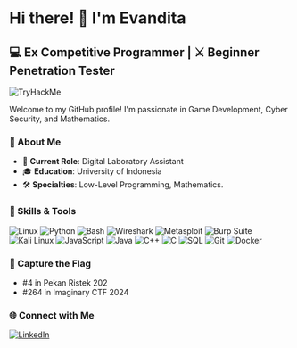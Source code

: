 # Hi there! 👋 I'm Evandita 

## 💻 Ex Competitive Programmer | ⚔️ Beginner Penetration Tester 

<img src="https://tryhackme-badges.s3.amazonaws.com/Bluewyn.png" alt="TryHackMe">

Welcome to my GitHub profile! I'm passionate in Game Development, Cyber Security, and Mathematics.

### 🚀 About Me

- 💼 **Current Role**: Digital Laboratory Assistant
- 🎓 **Education**: University of Indonesia
- 🛠️ **Specialties**: Low-Level Programming, Mathematics.

### 🔧 Skills & Tools

![Linux](https://img.shields.io/badge/-Linux-000?&logo=linux)
![Python](https://img.shields.io/badge/-Python-000?&logo=python)
![Bash](https://img.shields.io/badge/-Bash-000?&logo=gnu-bash)
![Wireshark](https://img.shields.io/badge/-Wireshark-000?&logo=wireshark)
![Metasploit](https://img.shields.io/badge/-Metasploit-000?&logo=metasploit)
![Burp Suite](https://img.shields.io/badge/-Burp%20Suite-000?&logo=burp-suite)
![Kali Linux](https://img.shields.io/badge/-Kali%20Linux-000?&logo=kali-linux)
![JavaScript](https://img.shields.io/badge/-JavaScript-000?&logo=javascript)
![Java](https://img.shields.io/badge/-Java-000?&logo=java)
![C++](https://img.shields.io/badge/-C++-000?&logo=c%2B%2B)
![C](https://img.shields.io/badge/-C-000?&logo=c)
![SQL](https://img.shields.io/badge/-SQL-000?&logo=sql)
![Git](https://img.shields.io/badge/-Git-000?&logo=git)
![Docker](https://img.shields.io/badge/-Docker-000?&logo=docker)

### 🚩 Capture the Flag

- #4 in Pekan Ristek 202
- #264 in Imaginary CTF 2024

### 🌐 Connect with Me

[![LinkedIn](https://img.shields.io/badge/-LinkedIn-000?&logo=linkedin&logoColor=0A66C2)](https://www.linkedin.com/in/evandita-wiratama-273a61251/)



